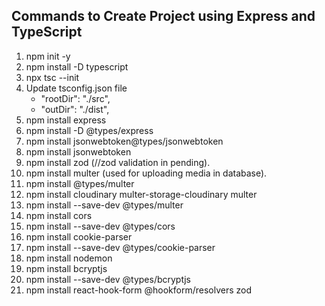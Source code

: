 ## Commands to Create Project using Express and TypeScript

1. npm init -y
2. npm install -D typescript
3. npx tsc --init
4. Update tsconfig.json file
   - "rootDir": "./src",
   - "outDir": "./dist",
5. npm install express
6. npm install -D @types/express
7. npm install jsonwebtoken@types/jsonwebtoken
8. npm install jsonwebtoken
9. npm install zod (//zod validation in pending).
10. npm install multer (used for uploading media in database).
11. npm install @types/multer
12. npm install cloudinary multer-storage-cloudinary multer
13. npm install --save-dev @types/multer
14. npm install cors
15. npm install --save-dev @types/cors
16. npm install cookie-parser
17. npm install --save-dev @types/cookie-parser
18. npm install nodemon
19. npm install bcryptjs
20. npm install --save-dev @types/bcryptjs
21. npm install react-hook-form @hookform/resolvers zod

